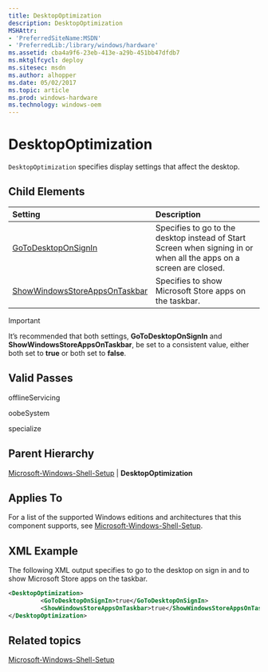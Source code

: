 ```yaml
---
title: DesktopOptimization
description: DesktopOptimization
MSHAttr:
- 'PreferredSiteName:MSDN'
- 'PreferredLib:/library/windows/hardware'
ms.assetid: cba4a9f6-23eb-413e-a29b-451bb47dfdb7
ms.mktglfcycl: deploy
ms.sitesec: msdn
ms.author: alhopper
ms.date: 05/02/2017
ms.topic: article
ms.prod: windows-hardware
ms.technology: windows-oem
---
```

# DesktopOptimization

`DesktopOptimization` specifies display settings that affect the desktop.

## Child Elements

| Setting                 | Description                                                                           |
|:------------------------|:--------------------------------------------------------------------------------------|
| [GoToDesktopOnSignIn](microsoft-windows-shell-setup-desktopoptimization-gotodesktoponsignin.md) | Specifies to go to the desktop instead of Start Screen when signing in or when all the apps on a screen are closed. |
| [ShowWindowsStoreAppsOnTaskbar](microsoft-windows-shell-setup-desktopoptimization-showwindowsstoreappsontaskbar.md) | Specifies to show Microsoft Store apps on the taskbar. |

> [!Important]
> It’s recommended that both settings, **GoToDesktopOnSignIn** and **ShowWindowsStoreAppsOnTaskbar**, be set to a consistent value, either both set to **true** or both set to **false**.

## Valid Passes

offlineServicing

oobeSystem

specialize

## Parent Hierarchy

[Microsoft-Windows-Shell-Setup](microsoft-windows-shell-setup.md) | **DesktopOptimization**

## Applies To

For a list of the supported Windows editions and architectures that this component supports, see [Microsoft-Windows-Shell-Setup](microsoft-windows-shell-setup.md).

## XML Example

The following XML output specifies to go to the desktop on sign in and to show Microsoft Store apps on the taskbar.

```XML
<DesktopOptimization>
         <GoToDesktopOnSignIn>true</GoToDesktopOnSignIn>
         <ShowWindowsStoreAppsOnTaskbar>true</ShowWindowsStoreAppsOnTaskbar>
</DesktopOptimization>
```

## Related topics


[Microsoft-Windows-Shell-Setup](microsoft-windows-shell-setup.md)

 

 







